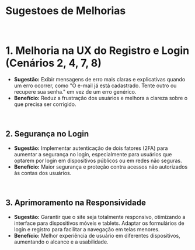 # Sugestoes de Melhorias
<br/>

# 1. Melhoria na UX do Registro e Login (Cenários 2, 4, 7, 8)
   - **Sugestão:** Exibir mensagens de erro mais claras e explicativas quando um erro ocorrer, como "O e-mail já está cadastrado. Tente outro ou recupere sua senha." em vez de um erro genérico.
   - **Benefício:** Reduz a frustração dos usuários e melhora a clareza sobre o que precisa ser corrigido.
  <br/>

  ## 2. Segurança no Login
   - **Sugestão:** Implementar autenticação de dois fatores (2FA) para aumentar a segurança no login, especialmente para usuários que optarem por login em dispositivos públicos ou em redes não seguras.
   - **Benefício:** Maior segurança e proteção contra acessos não autorizados às contas dos usuários.
<br/>
 
  ## 3. Aprimoramento na Responsividade
   - **Sugestão:** Garantir que o site seja totalmente responsivo, otimizando a interface para dispositivos móveis e tablets. Adaptar os formulários de login e registro para facilitar a navegação em telas menores.
   - **Benefício:** Melhor experiência de usuário em diferentes dispositivos, aumentando o alcance e a usabilidade.
<br/>

 
